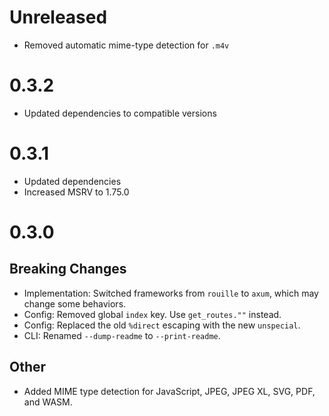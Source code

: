 # Unreleased
- Removed automatic mime-type detection for `.m4v`

# 0.3.2
- Updated dependencies to compatible versions

# 0.3.1

- Updated dependencies
- Increased MSRV to 1.75.0

# 0.3.0

## Breaking Changes
- Implementation: Switched frameworks from `rouille` to `axum`, which may change some behaviors.
- Config: Removed global `index` key. Use `get_routes.""` instead.
- Config: Replaced the old `%direct` escaping with the new `unspecial`.
- CLI: Renamed `--dump-readme` to `--print-readme`.

## Other
- Added MIME type detection for JavaScript, JPEG, JPEG XL, SVG, PDF, and WASM.
